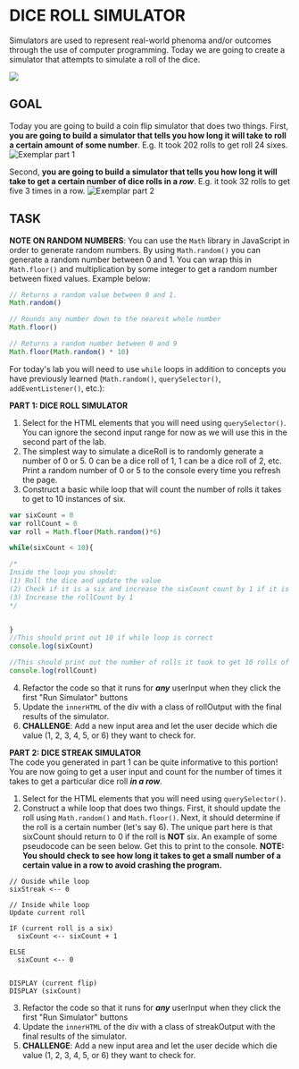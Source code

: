 DICE ROLL SIMULATOR
=================
Simulators are used to represent real-world phenoma and/or outcomes through the use of computer programming. Today we are going to create a simulator that attempts to simulate a roll of the dice.

![](https://media.giphy.com/media/VGoZVlR9naOZCiRLSy/giphy.gif)  

GOAL
------------
Today you are going to build a coin flip simulator that does two things. First, **you are going to build a simulator that tells you how long it will take to roll a certain amount of some number**. E.g. It took 202 rolls to get roll 24 sixes.
![Exemplar part 1](https://media.giphy.com/media/dVbsBzopvAG0SN3Sgn/giphy.gif)  

Second, **you are going to build a simulator that tells you how long it will take to get a certain number of dice rolls in a *row***. E.g. it took 32 rolls to get five 3 times in a row.
![Exemplar part 2](https://media.giphy.com/media/QvSer7kgQlx8kC46ia/giphy.gif)  

TASK
------------
**NOTE ON RANDOM NUMBERS**: You can use the `Math` library in JavaScript in order to generate random numbers. By using `Math.random()` you can generate a random number between 0 and 1. You can wrap this in `Math.floor()` and multiplication by some integer to get a random number between fixed values. Example below: 
```javascript
// Returns a random value between 0 and 1.
Math.random()

// Rounds any number down to the nearest whole number
Math.floor()

// Returns a random number between 0 and 9
Math.floor(Math.random() * 10)
```

For today's lab you will need to use `while` loops in addition to concepts you have previously learned (`Math.random()`, `querySelector()`, `addEventListener()`, etc.):

**PART 1: DICE ROLL SIMULATOR**  
1. Select for the HTML elements that you will need using `querySelector()`. You can ignore the second input range for now as we will use this in the second part of the lab.
2. The simplest way to simulate a diceRoll is to randomly generate a number of 0 or 5. 0 can be a dice roll of 1, 1 can be a dice roll of 2, etc. Print a random number of 0 or 5 to the console every time you refresh the page.
3. Construct a basic while loop that will count the number of rolls it takes to get to 10 instances of six. 
```javascript
var sixCount = 0
var rollCount = 0
var roll = Math.floor(Math.random()*6)

while(sixCount < 10){

/*
Inside the loop you should: 
(1) Roll the dice and update the value
(2) Check if it is a six and increase the sixCount count by 1 if it is a six.
(3) Increase the rollCount by 1 
*/


}
//This should print out 10 if while loop is correct
console.log(sixCount)

//This should print out the number of rolls it took to get 10 rolls of six.
console.log(rollCount)
```
4. Refactor the code so that it runs for ***any*** userInput when they click the first "Run Simulator" buttons
5. Update the `innerHTML` of the div with a class of rollOutput with the final results of the simulator.
6. **CHALLENGE**: Add a new input area and let the user decide which die value (1, 2, 3, 4, 5, or 6) they want to check for.

**PART 2: DICE STREAK SIMULATOR**  
The code you generated in part 1 can be quite informative to this portion! You are now going to get a user input and count for the number of times it takes to get a particular dice roll ***in a row***.
1. Select for the HTML elements that you will need using `querySelector()`. 
2. Construct a while loop that does two things. First, it should update the roll using `Math.random()` and `Math.floor()`. Next, it should determine if the roll is a certain number (let's say 6). The unique part here is that sixCount should return to 0 if the roll is **NOT** six. An example of some pseudocode can be seen below. Get this to print to the console. **NOTE: You should check to see how long it takes to get a small number of a certain value in a row to avoid crashing the program.**
```
// Ouside while loop
sixStreak <-- 0

// Inside while loop  
Update current roll

IF (current roll is a six)
  sixCount <-- sixCount + 1
  
ELSE
  sixCount <-- 0
  
  
DISPLAY (current flip)
DISPLAY (sixCount)
```
3. Refactor the code so that it runs for ***any*** userInput when they click the first "Run Simulator" buttons
4. Update the `innerHTML` of the div with a class of streakOutput with the final results of the simulator.
5. **CHALLENGE**: Add a new input area and let the user decide which die value (1, 2, 3, 4, 5, or 6) they want to check for.